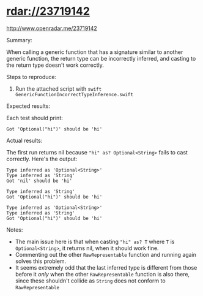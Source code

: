 # <rdar://23719142>

<http://www.openradar.me/23719142>

Summary:

When calling a generic function that has a signature similar to another
generic function, the return type can be incorrectly inferred, and
casting to the return type doesn't work correctly.

Steps to reproduce:

1. Run the attached script with
  `swift GenericFunctionIncorrectTypeInference.swift`

Expected results:

Each test should print:

```
Got 'Optional("hi")' should be 'hi'
```

Actual results:

The first run returns nil because `"hi" as? Optional<String>` fails to
cast correctly. Here's the output:

```
Type inferred as 'Optional<String>'
Type inferred as 'String'
Got 'nil' should be 'hi'

Type inferred as 'String'
Got 'Optional("hi")' should be 'hi'

Type inferred as 'Optional<String>'
Type inferred as 'String'
Got 'Optional("hi")' should be 'hi'
```

Notes:

- The main issue here is that when casting `"hi" as? T` where `T` is
  `Optional<String>`, it returns nil, when it should work fine.
- Commenting out the other `RawRepresentable` function and running again
  solves this problem.
- It seems extremely odd that the last inferred type is different from
  those before it *only* when the other `RawRepresentable` function is
  also there, since these shouldn't collide as `String` does not conform
  to `RawRepresentable`
